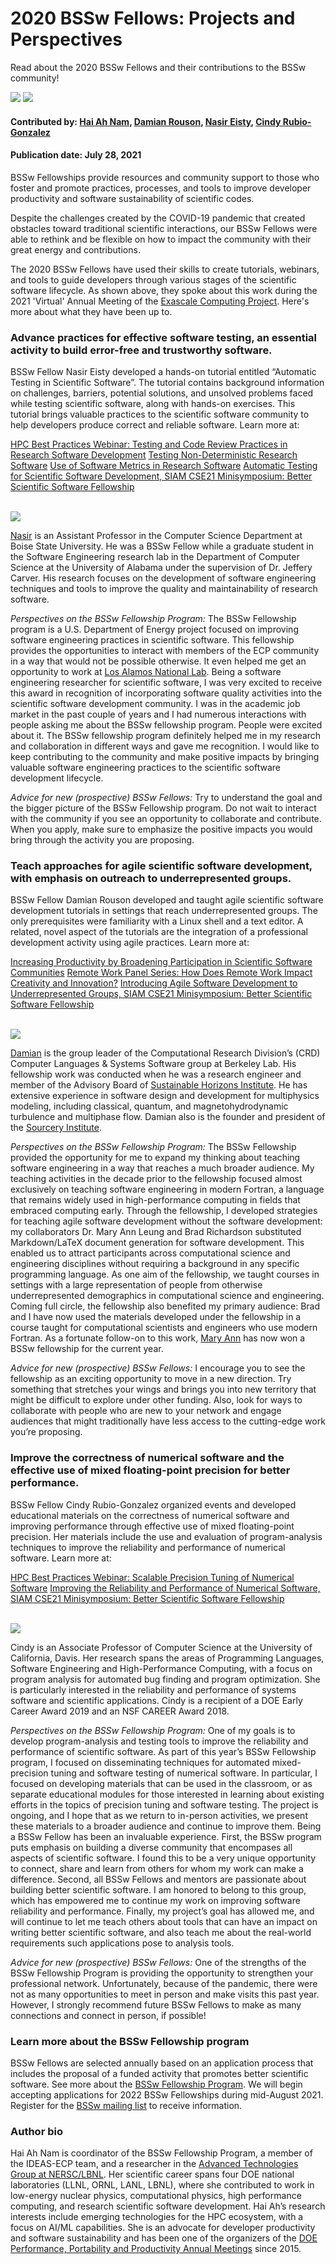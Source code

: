 # 2020 BSSw Fellows: Projects and Perspectives

Read about the 2020 BSSw Fellows and their contributions to the BSSw community!

<img src='../../images/Blog_0721_Zoom_crop.png'>
<img src='../../images/Blog_0721_InitialSlide.png'>

#### Contributed by: [Hai Ah Nam](https://github.com/hnamLANL "Hai Ah Nam GitHub Profile"), [Damian Rouson](https://github.com/rouson "Damian Rouson GitHub Profile"), [Nasir Eisty](https://github.com/neisty "Nasir Eisty GitHub Profile"), [Cindy Rubio-Gonzalez](https://github.com/crubiog "Cindy Rubio-Gonzalez GitHub Profile")

#### Publication date: July 28, 2021

BSSw Fellowships provide resources and community support to those who foster and promote practices, processes, and tools to improve developer productivity and software sustainability of scientific codes.

Despite the challenges created by the COVID-19 pandemic that created obstacles toward traditional scientific interactions, our BSSw Fellows were able to rethink and be flexible on how to impact the community with their great energy and contributions.

The 2020 BSSw Fellows have used their skills to create tutorials, webinars, and tools to guide developers through various stages of the scientific software lifecycle. As shown above, they spoke about this work during the 2021 'Virtual' Annual Meeting of the [Exascale Computing Project](https://www.exascaleproject.org/). Here's more about what they have been up to.

### Advance practices for effective software testing, an essential activity to build error-free and trustworthy software.

BSSw Fellow Nasir Eisty developed a hands-on tutorial entitled “Automatic Testing in Scientific Software”. The tutorial contains background information on challenges, barriers, potential solutions, and unsolved problems faced while testing scientific software, along with hands-on exercises. This tutorial brings valuable practices to the scientific software community to help developers produce correct and reliable software.  Learn more at:

<a href="https://ideas-productivity.org/events/hpc-best-practices-webinars/#webinar044" class="link-row"> HPC Best Practices Webinar: Testing and Code Review Practices in Research Software Development</a>
<a href="https://bssw.io/blog_posts/testing-non-deterministic-research-software" class="link-row">Testing Non-Deterministic Research Software</a>
<a href="https://bssw.io/blog_posts/use-of-software-metrics-in-research-software" class="link-row"> Use of Software Metrics in Research Software</a>
<a href="https://figshare.com/collections/SIAM_CSE21_Minisymposium_Better_Scientific_Software_Fellowship/5321426" class="link-row"> Automatic Testing for Scientific Software Development, SIAM CSE21 Minisymposium: Better Scientific Software Fellowship</a>

<br> 

<div class='fellow'>
<div class='img_div'>
  <img src='../../images/People_2020Blue_NasirEisty.png' class='logo' />
</div> 
 
<div class='short_bio'>
<p><a href="https://www.boisestate.edu/coen-cs/people/faculty/">Nasir</a> is an Assistant Professor in the Computer Science Department at Boise State University. He was a BSSw Fellow while a graduate student in the Software Engineering research lab in the Department of Computer Science at the University of Alabama under the supervision of Dr. Jeffery Carver. His research focuses on the development of software engineering techniques and tools to improve the quality and maintainability of research software.</p>
</div>  
</div>


_Perspectives on the BSSw Fellowship Program:_ The BSSw Fellowship program is a U.S. Department of Energy project focused on improving software engineering practices in scientific software. This fellowship provides the opportunities to interact with members of the ECP community in a way that would not be possible otherwise. It even helped me get an opportunity to work at [Los Alamos National Lab](https://bssw.io/blog_posts/testing-non-deterministic-research-software). Being a software engineering researcher for scientific software, I was very excited to receive this award in recognition of incorporating software quality activities into the scientific software development community.  I was in the academic job market in the past couple of years and I had numerous interactions with people asking me about the BSSw fellowship program. People were excited about it. The BSSw fellowship program definitely helped me in my research and collaboration in different ways and gave me recognition. I would like to keep contributing to the community and make positive impacts by bringing valuable software engineering practices to the scientific software development lifecycle.

_Advice for new (prospective) BSSw Fellows:_ Try to understand the goal and the bigger picture of the BSSw Fellowship program. Do not wait to interact with the community if you see an opportunity to collaborate and contribute. When you apply, make sure to emphasize the positive impacts you would bring through the activity you are proposing. 

### Teach approaches for agile scientific software development, with emphasis on outreach to underrepresented groups.

BSSw Fellow Damian Rouson developed and taught agile scientific software development tutorials in settings that reach underrepresented groups. The only prerequisites were familiarity with a Linux shell and a text editor. A related, novel aspect of the tutorials are the integration of a professional development activity using agile practices. Learn more at:

<a href="https://bssw.io/blog_posts/increasing-productivity-by-broadening-participation-in-scientific-software-communities" class="link-row"> Increasing Productivity by Broadening Participation in Scientific Software Communities</a>
<a href="https://ideas-productivity.org/events/strategies-for-working-remotely-panels/#panel008" class="link-row"> Remote Work Panel Series: How Does Remote Work Impact Creativity and Innovation?</a>
<a href="https://figshare.com/collections/SIAM_CSE21_Minisymposium_Better_Scientific_Software_Fellowship/5321426" class="link-row"> Introducing Agile Software Development to Underrepresented Groups, SIAM CSE21 Minisymposium: Better Scientific Software Fellowship</a>

<br>

<div class='fellow'>
<div class='img_div'>
<img src='../../images/People_2020Blue_DamianRouson.png' class='logo' />
</div>    
  
<div class='short_bio'>
<p><a href="https://crd.lbl.gov/departments/computer-science/class/members/group-lead/damian-rouson/">Damian</a> is the group leader of the Computational Research Division’s (CRD) Computer Languages & Systems Software group at Berkeley Lab.  His fellowship work was conducted when he was a research engineer and member of the Advisory Board of <a href="https://shinstitute.org/">Sustainable Horizons Institute</a>. He has extensive experience in software design and development for multiphysics modeling, including classical, quantum, and magnetohydrodynamic turbulence and multiphase flow. Damian also is the founder and president of the <a href="http://www.sourceryinstitute.org/">Sourcery Institute</a>.<p>
</div>  
</div>

_Perspectives on the BSSw Fellowship Program:_ The BSSw Fellowship provided the opportunity for me to expand my thinking about teaching software engineering in a way that reaches a much broader audience.  My teaching activities in the decade prior to the fellowship focused almost exclusively on teaching software engineering in modern Fortran, a language that remains widely used in high-performance computing in fields that embraced computing early. Through the fellowship, I developed strategies for teaching agile software development without the software development: my collaborators Dr. Mary Ann Leung and Brad Richardson substituted Markdown/LaTeX document generation for software development.  This enabled us to attract participants across computational science and engineering disciplines without requiring a background in any specific programming language.  As one aim of the fellowship, we taught courses in settings with a large representation of people from otherwise underrepresented demographics in computational science and engineering.  Coming full circle, the fellowship also benefited my primary audience: Brad and I have now used the materials developed under the fellowship in a course taught for computational scientists and engineers who use modern Fortran. As a fortunate follow-on to this work, [Mary Ann](https://bssw.io/fellows/mary-ann-leung) has now won a BSSw fellowship for the current year.

_Advice for new (prospective) BSSw Fellows:_ I encourage you to see the fellowship as an exciting opportunity to move in a new direction.  Try something that stretches your wings and brings you into new territory that might be difficult to explore under other funding.  Also, look for ways to collaborate with people who are new to your network and engage audiences that might traditionally have less access to the cutting-edge work you’re proposing.
  
### Improve the correctness of numerical software and the effective use of mixed floating-point precision for better performance.

BSSw Fellow Cindy Rubio-Gonzalez organized events and developed educational materials on the correctness of numerical software and improving performance through effective use of mixed floating-point precision. Her materials include the use and evaluation of program-analysis techniques to improve the reliability and performance of numerical software. Learn more at:

<a href="https://ideas-productivity.org/events/hpc-best-practices-webinars/#webinar045" class="link-row"> HPC Best Practices Webinar: Scalable Precision Tuning of Numerical Software</a>
<a href="https://figshare.com/collections/SIAM_CSE21_Minisymposium_Better_Scientific_Software_Fellowship/5321426" class="link-row"> Improving the Reliability and Performance of Numerical Software, SIAM CSE21 Minisymposium: Better Scientific Software Fellowship</a>

<br>

<div class='fellow'>
<div class='img_div'>
<img src='../../images/People_2020Blue_CindyRubioGonz.png' class='logo' />
</div> 
  
<div class='short_bio'>
<p><a href"https://web.cs.ucdavis.edu/~rubio/">Cindy</a> is an Associate Professor of Computer Science at the University of California, Davis. Her research spans the areas of Programming Languages, Software Engineering and High-Performance Computing, with a focus on program analysis for automated bug finding and program optimization. She is particularly interested in the reliability and performance of systems software and scientific applications. Cindy is a recipient of a DOE Early Career Award 2019 and an NSF CAREER Award 2018.</p>
</div>  
</div>

_Perspectives on the BSSw Fellowship Program:_ One of my goals is to develop program-analysis and testing tools to improve the reliability and performance of scientific software. As part of this year’s BSSw Fellowship program, I focused on disseminating techniques for automated mixed-precision tuning and software testing of numerical software. In particular, I focused on developing materials that can be used in the classroom, or as separate educational modules for those interested in learning about existing efforts in the topics of precision tuning and software testing. The project is ongoing, and I hope that as we return to in-person activities, we present these materials to a broader audience and continue to improve them. Being a BSSw Fellow has been an invaluable experience. First, the BSSw program puts emphasis on building a diverse community that encompases all aspects of scientific software. I found this to be a very unique opportunity to connect, share and learn from others for whom my work can make a difference. Second, all BSSw Fellows and mentors are passionate about building better scientific software. I am honored to belong to this group, which has empowered me to continue my work on improving software reliability and performance. Finally, my project’s goal has allowed me, and will continue to let me teach others about tools that can have an impact on writing better scientific software, and also teach me about the real-world requirements such applications pose to analysis tools.

_Advice for new (prospective) BSSw Fellows:_ One of the strengths of the BSSw Fellowship Program is providing the opportunity to strengthen your professional network. Unfortunately, because of the pandemic, there were not as many opportunities to meet in person and make visits this past year. However, I strongly recommend future BSSw Fellows to make as many connections and connect in person, if possible!

### Learn more about the BSSw Fellowship program
  
BSSw Fellows are selected annually based on an application process that includes the proposal of a funded activity that promotes better scientific software. See more about the [BSSw Fellowship Program](https://bssw.io/fellowship). We will begin accepting applications for 2022 BSSw Fellowships during mid-August 2021. Register for the [BSSw mailing list](https://bssw.io/pages/receive-our-email-digest) to receive information.
  
### Author bio
  
Hai Ah Nam is coordinator of the BSSw Fellowship Program, a member of the IDEAS-ECP team, and a researcher in the [Advanced Technologies Group at NERSC/LBNL](https://www.nersc.gov/about/nersc-staff/advanced-technologies-group/hai-ah-nam/).  Her scientific career spans four DOE national laboratories (LLNL, ORNL, LANL, LBNL), where she contributed to work in low-energy nuclear physics, computational physics, high performance computing, and research scientific software development.  Hai Ah’s research interests include emerging technologies for the HPC ecosystem, with a focus on AI/ML capabilities.  She is an advocate for developer productivity and software sustainability and has been one of the organizers of the [DOE Performance, Portability and Productivity Annual Meetings](https://p3hpc.org/) since 2015. 
  
<!---
Publish: preview
Pinned: no
Topics: Projects and organizations
RSS update: 2021-28-07
--->
